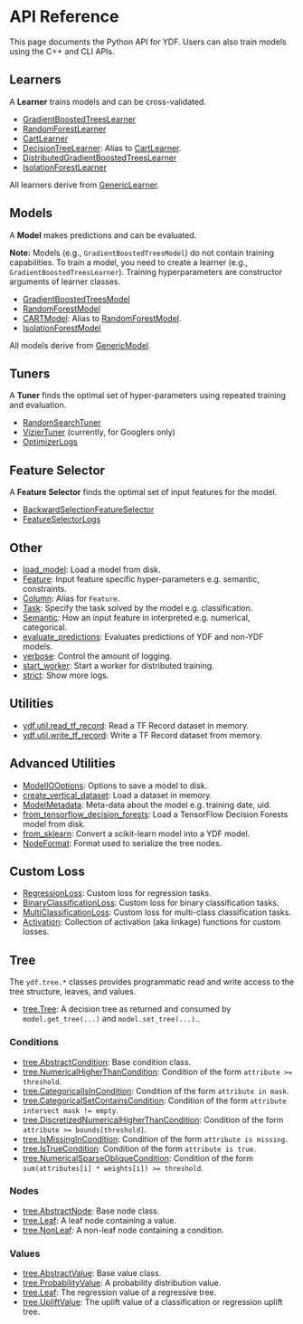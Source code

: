 # API Reference

This page documents the Python API for YDF. Users can also train models using
the C++ and CLI APIs.

## Learners

A **Learner** trains models and can be cross-validated.

-   [GradientBoostedTreesLearner](GradientBoostedTreesLearner.md)
-   [RandomForestLearner](RandomForestLearner.md)
-   [CartLearner](CartLearner.md)
-   [DecisionTreeLearner](CartLearner.md): Alias to
    [CartLearner](CartLearner.md).
-   [DistributedGradientBoostedTreesLearner](DistributedGradientBoostedTreesLearner.md)
-   [IsolationForestLearner](IsolationForestLearner.md)

All learners derive from [GenericLearner](GenericLearner.md).

## Models

A **Model** makes predictions and can be evaluated.

**Note:** Models (e.g., `GradientBoostedTreesModel`) do not contain training
capabilities. To train a model, you need to create a learner (e.g.,
`GradientBoostedTreesLearner`). Training hyperparameters are constructor
arguments of learner classes.

-   [GradientBoostedTreesModel](GradientBoostedTreesModel.md)
-   [RandomForestModel](RandomForestModel.md)
-   [CARTModel](RandomForestModel.md): Alias to
    [RandomForestModel](RandomForestModel.md).
-   [IsolationForestModel](IsolationForestModel.md)

All models derive from [GenericModel](GenericModel.md).

## Tuners

A **Tuner** finds the optimal set of hyper-parameters using repeated training
and evaluation.

-   [RandomSearchTuner](RandomSearchTuner.md)
-   [VizierTuner](VizierTuner.md) (currently, for Googlers only)
-   [OptimizerLogs](OptimizerLogs.md)

## Feature Selector

A **Feature Selector** finds the optimal set of input features for the model.

-   [BackwardSelectionFeatureSelector](BackwardSelectionFeatureSelector.md)
-   [FeatureSelectorLogs](FeatureSelectorLogs.md)

## Other

-   [load_model](utilities.md#ydf.load_model): Load a model from disk.
-   [Feature](utilities.md#ydf.Feature): Input feature specific hyper-parameters
    e.g. semantic, constraints.
-   [Column](utilities.md#ydf.Column): Alias for `Feature`.
-   [Task](utilities.md#ydf.Task): Specify the task solved by the model e.g.
    classification.
-   [Semantic](utilities.md#ydf.Semantic): How an input feature in interpreted
    e.g. numerical, categorical.
-   [evaluate_predictions](utilities.md#ydf.evaluate_predictions): Evaluates predictions of YDF and non-YDF models.
-   [verbose](utilities.md#ydf.verbose): Control the amount of logging.
-   [start_worker](utilities.md#ydf.start_worker): Start a worker for
    distributed training.
-   [strict](utilities.md#ydf.strict): Show more logs.

## Utilities

-   [ydf.util.read_tf_record](util.md#ydf.util.read_tf_record): Read a TF Record
    dataset in memory.
-   [ydf.util.write_tf_record](util.md#ydf.util.write_tf_record): Write a TF
    Record dataset from memory.

## Advanced Utilities

-   [ModelIOOptions](utilities.md#ydf.ModelIOOptions): Options to save a model
    to disk.
-   [create_vertical_dataset](utilities.md#ydf.create_vertical_dataset): Load a
    dataset in memory.
-   [ModelMetadata](utilities.md#ydf.ModelMetadata): Meta-data about the model
    e.g. training date, uid.
-   [from_tensorflow_decision_forests](utilities.md#ydf.from_tensorflow_decision_forests):
    Load a TensorFlow Decision Forests model from disk.
-   [from_sklearn](utilities.md#ydf.from_sklearn): Convert a scikit-learn model
    into a YDF model.
-   [NodeFormat](utilities.md#ydf.NodeFormat): Format used to serialize the tree
    nodes.

## Custom Loss

-   [RegressionLoss](utilities.md#ydf.RegressionLoss): Custom loss for
    regression tasks.
-   [BinaryClassificationLoss](utilities.md#ydf.BinaryClassificationLoss):
    Custom loss for binary classification tasks.
-   [MultiClassificationLoss](utilities.md#ydf.MultiClassificationLoss): Custom
    loss for multi-class classification tasks.
-   [Activation](utilities.md#ydf.Activation): Collection of activation (aka
    linkage) functions for custom losses.

## Tree

The `ydf.tree.*` classes provides programmatic read and write access to the tree
structure, leaves, and values.

-   [tree.Tree](tree.md#ydf.tree.Tree): A decision tree as returned and consumed
    by `model.get_tree(...)` and `model.set_tree(...)`..

### Conditions

-   [tree.AbstractCondition](tree.md#ydf.tree.AbstractCondition): Base condition
    class.
-   [tree.NumericalHigherThanCondition](tree.md#ydf.tree.NumericalHigherThanCondition):
    Condition of the form `attribute >= threshold`.
-   [tree.CategoricalIsInCondition](tree.md#ydf.tree.CategoricalIsInCondition):
    Condition of the form `attribute in mask`.
-   [tree.CategoricalSetContainsCondition](tree.md#ydf.tree.CategoricalSetContainsCondition):
    Condition of the form `attribute intersect mask != empty`.
-   [tree.DiscretizedNumericalHigherThanCondition](tree.md#ydf.tree.DiscretizedNumericalHigherThanCondition):
    Condition of the form `attribute >= bounds[threshold]`.
-   [tree.IsMissingInCondition](tree.md#ydf.tree.IsMissingInCondition):
    Condition of the form `attribute is missing`.
-   [tree.IsTrueCondition](tree.md#ydf.tree.IsTrueCondition): Condition of the
    form `attribute is true`.
-   [tree.NumericalSparseObliqueCondition](tree.md#ydf.tree.NumericalSparseObliqueCondition):
    Condition of the form `sum(attributes[i] * weights[i]) >= threshold`.

### Nodes

-   [tree.AbstractNode](tree.md#ydf.tree.AbstractNode): Base node class.
-   [tree.Leaf](tree.md#ydf.tree.Leaf): A leaf node containing a value.
-   [tree.NonLeaf](tree.md#ydf.tree.NonLeaf): A non-leaf node containing a
    condition.

### Values

-   [tree.AbstractValue](tree.md#ydf.tree.AbstractValue): Base value class.
-   [tree.ProbabilityValue](tree.md#ydf.tree.ProbabilityValue): A probability
    distribution value.
-   [tree.Leaf](tree.md#ydf.tree.Leaf): The regression value of a regressive
    tree.
-   [tree.UpliftValue](tree.md#ydf.tree.UpliftValue): The uplift value of a
    classification or regression uplift tree.
